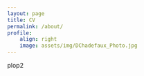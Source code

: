 ```yaml
---
layout: page
title: CV
permalink: /about/
profile: 
    align: right
    image: assets/img/DChadefaux_Photo.jpg
---
```

plop2